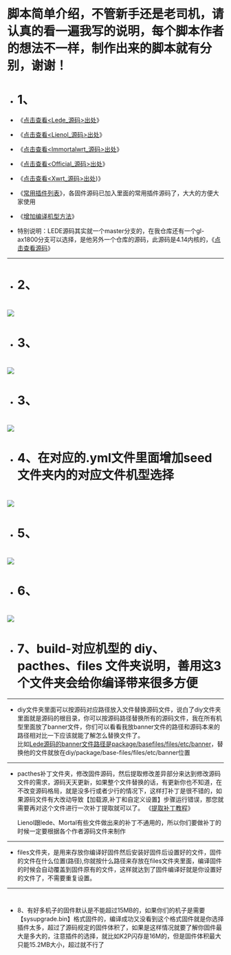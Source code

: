 # 脚本简单介绍，不管新手还是老司机，请认真的看一遍我写的说明，每个脚本作者的想法不一样，制作出来的脚本就有分别，谢谢！
- # 1、
- 《[点击查看<Lede_源码>出处](https://github.com/coolsnowwolf/lede)》

- 《[点击查看<Lienol_源码>出处](https://github.com/Lienol/openwrt)》

- 《[点击查看<Immortalwrt_源码>出处](https://github.com/immortalwrt/immortalwrt)》

- 《[点击查看<Official_源码>出处](https://github.com/openwrt/openwrt)》

- 《[点击查看<Xwrt_源码>出处](https://github.com/x-wrt/x-wrt))》

- 《[常用插件列表](https://github.com/danshui-git/shuoming/blob/master/%E5%90%8D%E7%A7%B0.md)》，各固件源码已加入里面的常用插件源码了，大大的方便大家使用

- 《[增加编译机型方法](https://github.com/danshui-git/shuoming/blob/master/jlck.md)》

- 特别说明：LEDE源码其实就一个master分支的，在我仓库还有一个gl-ax1800分支可以选择，是他另外一个仓库的源码，此源码是4.14内核的，《[点击查看源码](https://github.com/coolsnowwolf/openwrt-gl-ax1800)》

----

- # 2、<br>
# <img src="https://github.com/danshui-git/shuoming/blob/master/doc/x22211.png" />
- # 3、<br>
# <img src="https://github.com/danshui-git/shuoming/blob/master/doc/x22213.png" />
- # 3、<br>
# <img src="https://github.com/danshui-git/shuoming/blob/master/doc/x2221111.png" />
- # 4、在对应的.yml文件里面增加seed文件夹内的对应文件机型选择<br>
# <img src="https://github.com/danshui-git/shuoming/blob/master/doc/x22212.png" />
- # 5、<br>
# <img src="https://github.com/danshui-git/shuoming/blob/master/doc/x22214.png" />
- # 6、<br>
# <img src="https://github.com/danshui-git/shuoming/blob/master/doc/x22215.png" />
#
- # 7、build-对应机型的 diy、pacthes、files 文件夹说明，善用这3个文件夹会给你编译带来很多方便
----
- diy文件夹里面可以按源码对应路径放入文件替换源码文件，说白了diy文件夹里面就是源码的根目录，你可以按源码路径替换所有的源码文件，我在所有机型里面放了banner文件，你们可以看看我放banner文件的路径和源码本来的路径相对比一下应该就能了解怎么替换文件了。<br>比如[Lede源码的banner文件路径是package/basefiles/files/etc/banner](https://github.com/coolsnowwolf/lede/blob/master/package/base-files/files/etc/banner)，替换他的文件就放在diy/package/base-files/files/etc/banner位置<br>

----
- pacthes补丁文件夹，修改固件源码，然后提取修改差异部分来达到修改源码文件的需求，源码天天更新，如果整个文件替换的话，有更新你也不知道，在不改变源码格局，就是没多行或者少行的情况下，这样打补丁是很不错的，如果源码文件有大改动导致【加载源,补丁和自定义设置】步骤运行错误，那您就需要再对这个文件进行一次补丁提取就可以了。 《[提取补丁教程](https://github.com/danshui-git/shuoming/blob/master/buding.md)》 <br>

    Lienol跟lede、Mortal有些文件做出来的补丁不通用的，所以你们要做补丁的时候一定要根据各个作者源码文件来制作
----
- files文件夹，是用来存放你编译好固件然后安装好固件后设置好的文件，固件的文件在什么位置(路径),你就按什么路径来存放在files文件夹里面，编译固件的时候会自动覆盖到固件原有的文件，这样就达到了固件编译好就是你设置好的文件了，不需要重复设置。<br>
----
#
- 8、有好多机子的固件默认是不能超过15MB的，如果你们的机子是需要【sysupgrade.bin】格式固件的，编译成功又没看到这个格式固件就是你选择插件太多，超过了源码规定的固件体积了，如果是这样情况就要了解你固件最大是多大的，注意插件的选择，就比如K2P闪存是16M的，但是固件体积最大只能15.2MB大小，超过就不行了
#
